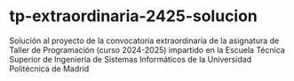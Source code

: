 # tp-extraordinaria-2425-solucion

Solución al proyecto de la convocatoria extraordinaria de la asignatura de Taller de Programación (curso 2024-2025) impartido en la Escuela Técnica Superior de Ingeniería de Sistemas Informáticos de la Universidad Politécnica de Madrid